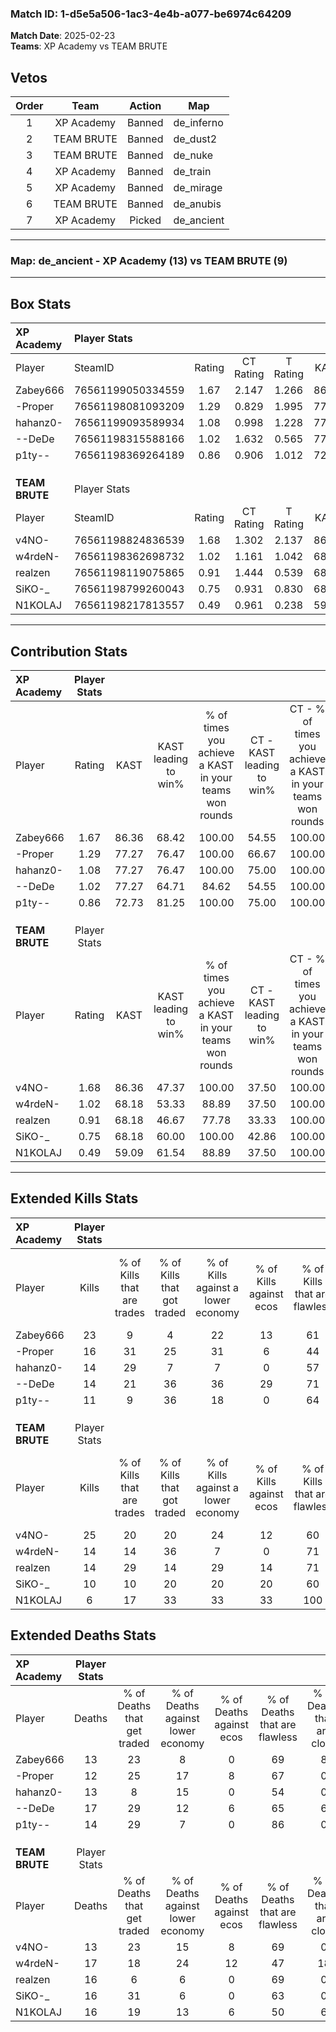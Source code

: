 ### Match ID: 1-d5e5a506-1ac3-4e4b-a077-be6974c64209  
**Match Date**: 2025-02-23  
**Teams**: XP Academy vs TEAM BRUTE  

## Vetos  

| Order | Team | Action | Map |
| :---: | :--: | :----: | --- |
| 1 | XP Academy | Banned | de_inferno |
| 2 | TEAM BRUTE | Banned | de_dust2 |
| 3 | TEAM BRUTE | Banned | de_nuke |
| 4 | XP Academy | Banned | de_train |
| 5 | XP Academy | Banned | de_mirage |
| 6 | TEAM BRUTE | Banned | de_anubis |
| 7 | XP Academy | Picked | de_ancient |

---  

### **Map**: de_ancient - XP Academy (13) vs TEAM BRUTE (9)  
---  

## Box Stats  

| **XP Academy** | Player Stats      |        |           |          |       |       |       |         |        |      |     |
| :- | :- | :-: | :-: | :-: | :-: | :-: | :-: | :-: | :-: | :-: | :-: |
| Player         | SteamID           | Rating | CT Rating | T Rating | KAST  |  ADR  | Kills | Assists | Deaths | K/D  | HS% |
| Zabey666       | 76561199050334559 |  1.67  |   2.147   |  1.266   | 86.36 | 110.1 |  23   |    9    |   13   | 1.77 | 56  |
| -Proper        | 76561198081093209 |  1.29  |   0.829   |  1.995   | 77.27 | 87.9  |  16   |    9    |   12   | 1.33 | 31  |
| hahanz0-       | 76561199093589934 |  1.08  |   0.998   |  1.228   | 77.27 | 59.5  |  14   |    6    |   13   | 1.08 | 50  |
| --DeDe         | 76561198315588166 |  1.02  |   1.632   |  0.565   | 77.27 | 72.9  |  14   |    6    |   17   | 0.82 | 50  |
| p1ty--         | 76561198369264189 |  0.86  |   0.906   |  1.012   | 72.73 | 51.0  |  11   |    2    |   14   | 0.79 | 27  |
|                |                   |        |           |          |       |       |       |         |        |      |     |
|                |                   |        |           |          |       |       |       |         |        |      |     |
|                |                   |        |           |          |       |       |       |         |        |      |     |
| **TEAM BRUTE** | Player Stats      |        |           |          |       |       |       |         |        |      |     |
| Player         | SteamID           | Rating | CT Rating | T Rating | KAST  |  ADR  | Kills | Assists | Deaths | K/D  | HS% |
| v4NO-          | 76561198824836539 |  1.68  |   1.302   |  2.137   | 86.36 | 97.6  |  25   |    3    |   13   | 1.92 | 24  |
| w4rdeN-        | 76561198362698732 |  1.02  |   1.161   |  1.042   | 68.18 | 90.5  |  14   |    8    |   17   | 0.82 | 35  |
| realzen        | 76561198119075865 |  0.91  |   1.444   |  0.539   | 68.18 | 55.3  |  14   |    3    |   16   | 0.88 | 57  |
| SiKO-_         | 76561198799260043 |  0.75  |   0.931   |  0.830   | 68.18 | 52.4  |  10   |    5    |   16   | 0.63 | 30  |
| N1KOLAJ        | 76561198217813557 |  0.49  |   0.961   |  0.238   | 59.09 | 42.2  |   6   |    4    |   16   | 0.38 | 16  |
---  

## Contribution Stats  

| **XP Academy** | Player Stats |       |                      |                                                        |                           |                                                             |                          |                                                            |
| :- | :-: | :-: | :-: | :-: | :-: | :-: | :-: | :-: |
| Player         |    Rating    | KAST  | KAST leading to win% | % of times you achieve a KAST in your teams won rounds | CT - KAST leading to win% | CT - % of times you achieve a KAST in your teams won rounds | T - KAST leading to win% | T - % of times you achieve a KAST in your teams won rounds |
| Zabey666       |     1.67     | 86.36 |        68.42         |                         100.00                         |           54.55           |                           100.00                            |          87.50           |                           100.00                           |
| -Proper        |     1.29     | 77.27 |        76.47         |                         100.00                         |           66.67           |                           100.00                            |          87.50           |                           100.00                           |
| hahanz0-       |     1.08     | 77.27 |        76.47         |                         100.00                         |           75.00           |                           100.00                            |          77.78           |                           100.00                           |
| --DeDe         |     1.02     | 77.27 |        64.71         |                         84.62                          |           54.55           |                           100.00                            |          83.33           |                           71.43                            |
| p1ty--         |     0.86     | 72.73 |        81.25         |                         100.00                         |           75.00           |                           100.00                            |          87.50           |                           100.00                           |
|                |              |       |                      |                                                        |                           |                                                             |                          |                                                            |
|                |              |       |                      |                                                        |                           |                                                             |                          |                                                            |
|                |              |       |                      |                                                        |                           |                                                             |                          |                                                            |
| **TEAM BRUTE** | Player Stats |       |                      |                                                        |                           |                                                             |                          |                                                            |
| Player         |    Rating    | KAST  | KAST leading to win% | % of times you achieve a KAST in your teams won rounds | CT - KAST leading to win% | CT - % of times you achieve a KAST in your teams won rounds | T - KAST leading to win% | T - % of times you achieve a KAST in your teams won rounds |
| v4NO-          |     1.68     | 86.36 |        47.37         |                         100.00                         |           37.50           |                           100.00                            |          54.55           |                           100.00                           |
| w4rdeN-        |     1.02     | 68.18 |        53.33         |                         88.89                          |           37.50           |                           100.00                            |          71.43           |                           83.33                            |
| realzen        |     0.91     | 68.18 |        46.67         |                         77.78                          |           33.33           |                           100.00                            |          66.67           |                           66.67                            |
| SiKO-_         |     0.75     | 68.18 |        60.00         |                         100.00                         |           42.86           |                           100.00                            |          75.00           |                           100.00                           |
| N1KOLAJ        |     0.49     | 59.09 |        61.54         |                         88.89                          |           37.50           |                           100.00                            |          100.00          |                           83.33                            |
---  

## Extended Kills Stats  

| **XP Academy** | Player Stats |                            |                            |                                    |                         |                              |                                 |                                       |                    |           |
| :- | :-: | :-: | :-: | :-: | :-: | :-: | :-: | :-: | :-: | :-: |
| Player         |    Kills     | % of Kills that are trades | % of Kills that got traded | % of Kills against a lower economy | % of Kills against ecos | % of Kills that are flawless | % of Kills that are close duels | % of Kills that are assisted by flash | Pistol Round Kills | AWP Kills |
| Zabey666       |      23      |             9              |             4              |                 22                 |           13            |              61              |                0                |                   4                   |         0          |     2     |
| -Proper        |      16      |             31             |             25             |                 31                 |            6            |              44              |               25                |                  13                   |         0          |     0     |
| hahanz0-       |      14      |             29             |             7              |                 7                  |            0            |              57              |                0                |                   0                   |         0          |     1     |
| --DeDe         |      14      |             21             |             36             |                 36                 |           29            |              71              |                0                |                   7                   |         0          |     0     |
| p1ty--         |      11      |             9              |             36             |                 18                 |            0            |              64              |                0                |                   9                   |         8          |     2     |
|                |              |                            |                            |                                    |                         |                              |                                 |                                       |                    |           |
|                |              |                            |                            |                                    |                         |                              |                                 |                                       |                    |           |
|                |              |                            |                            |                                    |                         |                              |                                 |                                       |                    |           |
| **TEAM BRUTE** | Player Stats |                            |                            |                                    |                         |                              |                                 |                                       |                    |           |
| Player         |    Kills     | % of Kills that are trades | % of Kills that got traded | % of Kills against a lower economy | % of Kills against ecos | % of Kills that are flawless | % of Kills that are close duels | % of Kills that are assisted by flash | Pistol Round Kills | AWP Kills |
| v4NO-          |      25      |             20             |             20             |                 24                 |           12            |              60              |                4                |                   0                   |         9          |     3     |
| w4rdeN-        |      14      |             14             |             36             |                 7                  |            0            |              71              |                7                |                   0                   |         1          |     2     |
| realzen        |      14      |             29             |             14             |                 29                 |           14            |              71              |                0                |                   0                   |         0          |     2     |
| SiKO-_         |      10      |             10             |             20             |                 20                 |           20            |              60              |                0                |                   0                   |         1          |     3     |
| N1KOLAJ        |      6       |             17             |             33             |                 33                 |           33            |             100              |                0                |                   0                   |         0          |     0     |
## Extended Deaths Stats  

| **XP Academy** | Player Stats |                             |                                   |                          |                               |                            |                           |               |
| :- | :-: | :-: | :-: | :-: | :-: | :-: | :-: | :-: |
| Player         |    Deaths    | % of Deaths that get traded | % of Deaths against lower economy | % of Deaths against ecos | % of Deaths that are flawless | % of Deaths that are close | % of Deaths while blinded | Deaths to AWP |
| Zabey666       |      13      |             23              |                 8                 |            0             |              69               |             8              |             0             |       3       |
| -Proper        |      12      |             25              |                17                 |            8             |              67               |             0              |             0             |       2       |
| hahanz0-       |      13      |              8              |                15                 |            0             |              54               |             0              |             0             |       2       |
| --DeDe         |      17      |             29              |                12                 |            6             |              65               |             6              |             0             |       3       |
| p1ty--         |      14      |             29              |                 7                 |            0             |              86               |             0              |             0             |       1       |
|                |              |                             |                                   |                          |                               |                            |                           |               |
|                |              |                             |                                   |                          |                               |                            |                           |               |
|                |              |                             |                                   |                          |                               |                            |                           |               |
| **TEAM BRUTE** | Player Stats |                             |                                   |                          |                               |                            |                           |               |
| Player         |    Deaths    | % of Deaths that get traded | % of Deaths against lower economy | % of Deaths against ecos | % of Deaths that are flawless | % of Deaths that are close | % of Deaths while blinded | Deaths to AWP |
| v4NO-          |      13      |             23              |                15                 |            8             |              69               |             0              |             8             |       1       |
| w4rdeN-        |      17      |             18              |                24                 |            12            |              47               |             18             |             0             |       1       |
| realzen        |      16      |              6              |                 6                 |            0             |              69               |             0              |             6             |       1       |
| SiKO-_         |      16      |             31              |                 6                 |            0             |              63               |             0              |            13             |       3       |
| N1KOLAJ        |      16      |             19              |                13                 |            6             |              50               |             6              |             6             |       2       |
